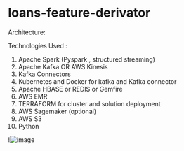 # loans-feature-derivator

Architecture: 

Technologies Used :
1. Apache Spark (Pyspark , structured streaming)
2. Apache Kafka OR AWS Kinesis
3. Kafka Connectors
4. Kubernetes and Docker for kafka and Kafka connector 
5. Apache HBASE or REDIS or Gemfire
6. AWS EMR
7. TERRAFORM for cluster and solution deployment
8. AWS Sagemaker (optional)
9. AWS S3
10. Python


!![image](https://user-images.githubusercontent.com/6806807/144185282-79088b86-1c10-4240-8564-1467f56c49a8.png)
